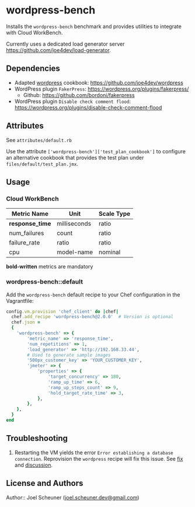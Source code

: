 # wordpress-bench

Installs the `wordpress-bench` benchmark and provides utilities to integrate with Cloud WorkBench.

Currently uses a dedicated load generator server https://github.com/joe4dev/load-generator.

## Dependencies

* Adapted [wordpress](https://supermarket.chef.io/cookbooks/wordpress) cookbook: https://github.com/joe4dev/wordpress
* WordPress plugin `FakerPress`: https://wordpress.org/plugins/fakerpress/
    * Github: https://github.com/bordoni/fakerpress
* WordPress plugin `Disable check comment flood`: https://wordpress.org/plugins/disable-check-comment-flood

## Attributes

See `attributes/default.rb`

Use the attribute `['wordpress-bench']['test_plan_cookbook']` to configure an alternative cookbook that provides the test plan under `files/default/test_plan.jmx`.

## Usage

### Cloud WorkBench

| Metric Name                  | Unit              | Scale Type    |
| ---------------------------- | ----------------- | ------------- |
| **response_time**            | milliseconds      | ratio         |
| num_failures                 | count             | ratio         |
| failure_rate                 | ratio             | ratio         |
| cpu                          | model-name        | nominal       |

**bold-written** metrics are mandatory

### wordpress-bench::default

Add the `wordpress-bench` default recipe to your Chef configuration in the Vagrantfile:

```ruby
config.vm.provision 'chef_client' do |chef|
  chef.add_recipe 'wordpress-bench@2.0.0'  # Version is optional
  chef.json =
  {
    'wordpress-bench' => {
        'metric_name' => 'response_time',
        'num_repetitions' => 1,
        'load_generator' => 'http://192.168.33.44',
        # Used to generate sample images
        '500px_customer_key' => 'YOUR_CUSTOMER_KEY',
        'jmeter' => {
            'properties' => {
                'target_concurrency' => 180,
                'ramp_up_time' => 6,
                'ramp_up_steps_count' => 9,
                'hold_target_rate_time' => 3,
            },
        },
    },
  }
end
```

## Troubleshooting

1) Restarting the VM yields the error `Error establishing a database connection`. Reprovision the `wordpress` recipe will fix this issue. See [fix](https://github.com/joe4dev/wordpress/commit/9385b53564edf683bd3a70a846d6d9daf593900a) and [discussion](https://github.com/brint/wordpress-cookbook/issues/55).

## License and Authors

Author:: Joel Scheuner (joel.scheuner.dev@gmail.com)
